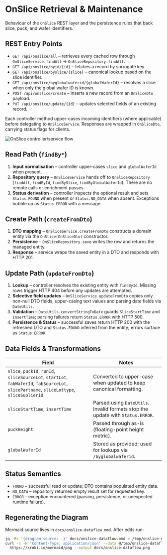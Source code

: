 # OnSlice Retrieval & Maintenance

Behaviour of the `OnSlice` REST layer and the persistence rules that back slice, puck, and wafer identifiers.

## REST Entry Points

- `GET /api/onslice/all` – retrieves every cached row through `OnSliceService.findAll` → `OnSliceRepository.findAll`.
- `GET /api/onslice/byid/{id}` – fetches a record by surrogate key.
- `GET /api/onslice/byslice/{slice}` – canonical lookup based on the slice identifier.
- `GET /api/onslice/byglobalwaferid/{globalWaferId}` – resolves a slice when only the global wafer ID is known.
- `POST /api/onslice/create` – inserts a new record from an `OnSliceDto` payload.
- `PUT /api/onslice/update/{id}` – updates selected fields of an existing record.

Each controller method upper-cases incoming identifiers (where applicable) before delegating to `OnSliceService`. Responses are wrapped in `OnSliceDto`, carrying status flags for clients.

![OnSlice controller/service flow](onslice-dataflow.png)

## Read Path (`findBy*`)

1. **Input normalisation** – controller upper-cases `slice` and `globalWaferId` when present.
2. **Repository query** – `OnSliceService` hands off to `OnSliceRepository` (`findAll`, `findById`, `findBySlice`, `findByGlobalWaferId`). There are no remote calls or enrichment passes.
3. **Status derivation** – controller inspects the optional result and sets `Status.FOUND` when present or `Status.NO_DATA` when absent. Exceptions bubble up as `Status.ERROR` with a message.

## Create Path (`createFromDto`)

1. **DTO mapping** – `OnSliceService.createFromDto` constructs a domain entity via the `OnSlice(OnSliceDto)` constructor.
2. **Persistence** – `OnSliceRepository.save` writes the row and returns the managed entity.
3. **Response** – service wraps the saved entity in a DTO and responds with HTTP 201.

## Update Path (`updateFromDto`)

1. **Lookup** – controller resolves the existing entity with `findById`. Missing rows trigger HTTP 404 before any updates are attempted.
2. **Selective field updates** – `OnSliceService.updateFromDto` copies only non-null DTO fields, upper-casing text values and parsing date fields via `DateUtils`.
3. **Validation** – `DateUtils.convertStringToDate` guards `SliceStartTime` and `InsertTime`; parsing failures return `Status.ERROR` with HTTP 500.
4. **Persistence & Status** – successful saves return HTTP 200 with the refreshed DTO and `Status.FOUND` inferred from the entity; errors surface as `Status.ERROR`.

## Data Fields & Transformations

| Field | Notes |
| --- | --- |
| `slice`, `puckId`, `runId`, `sliceSourceLot`, `startLot`, `fabWaferId`, `fabSourceLot`, `slicePartname`, `sliceLottype`, `sliceSuplierid` | Converted to upper-case when updated to keep canonical formatting. |
| `sliceStartTime`, `insertTime` | Parsed using `DateUtils`. Invalid formats stop the update with `Status.ERROR`. |
| `puckHeight` | Passed through as-is (floating-point height metric). |
| `globalWaferId` | Stored as provided; used for lookups via `/byglobalwaferid`. |

## Status Semantics

- `FOUND` – successful read or update; DTO contains populated entity data.
- `NO_DATA` – repository returned empty result set for requested key.
- `ERROR` – exception encountered (parsing, persistence, or unexpected runtime failure).

## Regenerating the Diagram

Mermaid source lives in `docs/onslice-dataflow.mmd`. After edits run:

```bash
jq -Rs '{diagram_source: .}' docs/onslice-dataflow.mmd > /tmp/onslice-dataflow.json
curl -s -H 'Content-Type: application/json' --data @/tmp/onslice-dataflow.json \
  https://kroki.io/mermaid/png --output docs/onslice-dataflow.png
```
